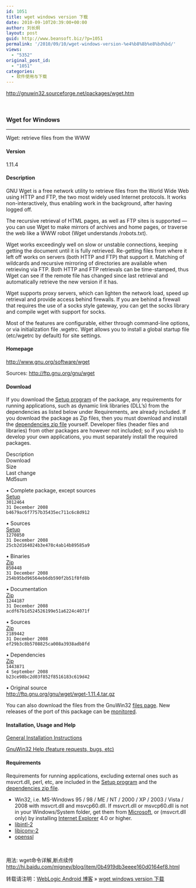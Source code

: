 ```yaml
---
id: 1051
title: wget windows version 下载
date: 2010-09-10T20:39:00+00:00
author: 刘长炯
layout: post
guid: http://www.beansoft.biz/?p=1051
permalink: '/2010/09/10/wget-windows-version-%e4%b8%8b%e8%bd%bd/'
views:
  - "5352"
original_post_id:
  - "1051"
categories:
  - 软件使用与下载
---
```

<http://gnuwin32.sourceforge.net/packages/wget.htm>

&#160;

### Wget for Windows

* * *

Wget: retrieve files from the WWW

#### <a name="version">Version</a>

1.11.4

#### <a name="description">Description</a>

GNU Wget is a free network utility to retrieve files from the World Wide Web using HTTP and FTP, the two most widely used Internet protocols. It works non-interactively, thus enabling work in the background, after having logged off.

The recursive retrieval of HTML pages, as well as FTP sites is supported &#8212; you can use Wget to make mirrors of archives and home pages, or traverse the web like a WWW robot (Wget understands /robots.txt).

Wget works exceedingly well on slow or unstable connections, keeping getting the document until it is fully retrieved. Re-getting files from where it left off works on servers (both HTTP and FTP) that support it. Matching of wildcards and recursive mirroring of directories are available when retrieving via FTP. Both HTTP and FTP retrievals can be time-stamped, thus Wget can see if the remote file has changed since last retrieval and automatically retrieve the new version if it has.

Wget supports proxy servers, which can lighten the network load, speed up retrieval and provide access behind firewalls. If you are behind a firewall that requires the use of a socks style gateway, you can get the socks library and compile wget with support for socks.

Most of the features are configurable, either through command-line options, or via initialization file .wgetrc. Wget allows you to install a global startup file (etc/wgetrc by default) for site settings.

#### <a name="homepage">Homepage</a>

<http://www.gnu.org/software/wget>

Sources: <http://ftp.gnu.org/gnu/wget>

#### <a name="download">Download</a>

If you download the [Setup program](http://gnuwin32.sourceforge.net/downlinks/wget.php) of the package, any requirements for running applications, such as dynamic link libraries (DLL&#8217;s) from the dependencies as listed below under Requirements, are already included. If you download the package as Zip files, then you must download and install the [dependencies zip file](http://gnuwin32.sourceforge.net/downlinks/wget-dep-zip.php) yourself. Developer files (header files and libraries) from other packages are however not included; so if you wish to develop your own applications, you must separately install the required packages.

Description   
Download   
Size   
Last change   
Md5sum

• Complete package, except sources   
[Setup](http://downloads.sourceforge.net/gnuwin32/wget-1.11.4-1-setup.exe)   
`3012464`   
`31 December 2008`   
`b4679ac6f7757b35435ec711c6c8d912`

• Sources   
[Setup](http://downloads.sourceforge.net/gnuwin32/wget-1.11.4-1-src-setup.exe)   
`1270850`   
`31 December 2008`   
`25cb2d164024b3e478c4ab14b89585a9`

• Binaries   
[Zip](http://downloads.sourceforge.net/gnuwin32/wget-1.11.4-1-bin.zip)   
`850448`   
`31 December 2008`   
`254b95bd96564eb6db590f2b51f8fd8b`

• Documentation   
[Zip](http://downloads.sourceforge.net/gnuwin32/wget-1.11.4-1-doc.zip)   
`1244187`   
`31 December 2008`   
`acdf67b1d524526199e51a6224c4071f`

• Sources   
[Zip](http://downloads.sourceforge.net/gnuwin32/wget-1.11.4-1-src.zip)   
`2189442`   
`31 December 2008`   
`ef29b3c8b5708825ca008a3938adb8fd`

• Dependencies   
[Zip](http://downloads.sourceforge.net/gnuwin32/wget-1.11.4-1-dep.zip)   
`1443871`   
`4 September 2008`   
`b23ce98bc2d03f852f8516183c619d42`

• Original source   
<http://ftp.gnu.org/gnu/wget/wget-1.11.4.tar.gz>

You can also download the files from the GnuWin32 [files page](http://sourceforge.net/project/showfiles.php?group_id=23617&package_id=16430). New releases of the port of this package can be [monitored](http://sourceforge.net/project/filemodule_monitor.php?filemodule_id=16430).

#### <a name="install">Installation, Usage and Help</a>

[General Installation Instructions](http://gnuwin32.sourceforge.net/install.html)

[GnuWin32 Help (feature requests, bugs, etc)](http://gnuwin32.sourceforge.net/lists.html)

#### <a name="requirements">Requirements</a>

Requirements for running applications, excluding external ones such as msvcrt.dll, perl, etc, are included in the [Setup program](http://gnuwin32.sourceforge.net/downlinks/wget.php) and the [dependencies zip file](http://gnuwin32.sourceforge.net/downlinks/wget-dep-zip.php). 

  * Win32, i.e. MS-Windows 95 / 98 / ME / NT / 2000 / XP / 2003 / Vista / 2008 with msvcrt.dll and msvcp60.dll. If msvcrt.dll or msvcp60.dll is not in your Windows/System folder, get them from [Microsoft](http://support.microsoft.com/kb/259403), or (msvcrt.dll only) by installing [Internet Explorer](http://www.microsoft.com/windows/ie) 4.0 or higher. 
  * [libintl-2](http://gnuwin32.sourceforge.net/packages/libintl.htm)
  * [libiconv-2](http://gnuwin32.sourceforge.net/packages/libiconv.htm)
  * [openssl](http://gnuwin32.sourceforge.net/packages/openssl.htm)

&#160;

用法: wget命令详解,断点续传 <http://hi.baidu.com/migney/blog/item/0b4919db3eeee160d0164ef8.html>

转载请注明：[WebLogic Android 博客](http://www.beansoft.biz) &raquo; [wget windows version 下载](http://www.beansoft.biz/2010/09/10/wget-windows-version-%e4%b8%8b%e8%bd%bd/)